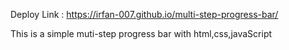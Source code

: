 Deploy Link : https://irfan-007.github.io/multi-step-progress-bar/

  This is a simple muti-step progress bar with html,css,javaScript
